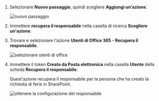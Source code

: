 1. Selezionare **Nuovo passaggio**, quindi scegliere **Aggiungi un'azione**.
   
    ![nuovo passaggio](includes/media/modern-approvals/select-sharepoint-add-action.png)
2. Immettere **recupera il responsabile** nella casella di ricerca **Scegliere un'azione**.
3. Trovare e selezionare l'azione **Utenti di Office 365 - Recupera il responsabile**.
   
    ![selezionare utenti di office](includes/media/modern-approvals/add-get-manager-action.png)
4. Immettere il token **Creato da Posta elettronica** nella casella **Utente** della scheda **Recupera il responsabile**.
   
    Quest'azione recupera il responsabile per la persona che ha creato la richiesta di ferie in SharePoint.
   
    ![ottenere la configurazione del responsabile](includes/media/modern-approvals/get-manager-card.png)

